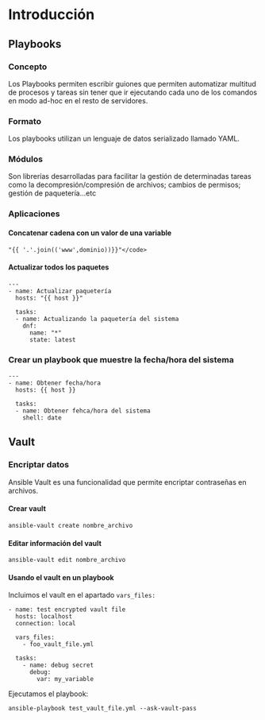 # Introducción

## Playbooks

### Concepto

Los Playbooks permiten escribir guiones que permiten automatizar multitud de procesos y tareas sin tener que ir ejecutando cada uno de los comandos en modo ad-hoc en el resto de servidores.

### Formato

Los playbooks utilizan un lenguaje de datos serializado llamado YAML.

### Módulos

Son librerías desarrolladas para facilitar la gestión de determinadas tareas como la decompresión/compresión de archivos; cambios de permisos; gestión de paquetería…etc

### Aplicaciones

#### Concatenar cadena con un valor de una variable

```
"{{ '.'.join(('www',dominio))}}"</code>
```

#### Actualizar todos los paquetes

```
---
- name: Actualizar paquetería
  hosts: "{{ host }}"

  tasks:
  - name: Actualizando la paquetería del sistema
    dnf:
      name: "*"
      state: latest
```

### Crear un playbook que muestre la fecha/hora del sistema

```
---
- name: Obtener fecha/hora
  hosts: {{ host }}

  tasks:
  - name: Obtener fehca/hora del sistema
    shell: date
```

## Vault

### Encriptar datos

Ansible Vault es una funcionalidad que permite encriptar contraseñas en archivos.

#### Crear vault

```
ansible-vault create nombre_archivo
```

#### Editar información del vault

```
ansible-vault edit nombre_archivo
```

#### Usando el vault en un playbook

Incluimos el vault en el apartado `vars_files:`

```
- name: test encrypted vault file
  hosts: localhost
  connection: local

  vars_files:
    - foo_vault_file.yml

  tasks:
    - name: debug secret
      debug:
        var: my_variable
```

Ejecutamos el playbook:

```
ansible-playbook test_vault_file.yml --ask-vault-pass
```